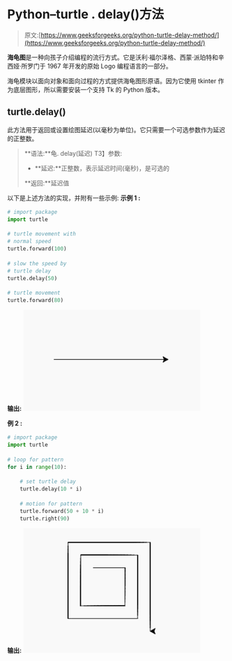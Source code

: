 # Python–turtle . delay()方法

> 原文:[https://www.geeksforgeeks.org/python-turtle-delay-method/](https://www.geeksforgeeks.org/python-turtle-delay-method/)

**海龟图**是一种向孩子介绍编程的流行方式。它是沃利·福尔泽格、西蒙·派珀特和辛西娅·所罗门于 1967 年开发的原始 Logo 编程语言的一部分。

海龟模块以面向对象和面向过程的方式提供海龟图形原语。因为它使用 tkinter 作为底层图形，所以需要安装一个支持 Tk 的 Python 版本。

## turtle.delay()

此方法用于返回或设置绘图延迟(以毫秒为单位)。它只需要一个可选参数作为延迟的正整数。

> **语法:**龟. delay(延迟)
> T3】参数:
> 
> *   **延迟:**正整数，表示延迟时间(毫秒)，是可选的
> 
> **返回:**延迟值

以下是上述方法的实现，并附有一些示例:
**示例 1 :**

```py
# import package
import turtle

# turtle movement with
# normal speed
turtle.forward(100)

# slow the speed by 
# turtle delay
turtle.delay(50)

# turtle movement
turtle.forward(80)
```

**输出:**
![](img/65c7cab6a39e3bf274248d4c4cb95f24.png)

**例 2 :**

```py
# import package
import turtle 

# loop for pattern
for i in range(10):

    # set turtle delay
    turtle.delay(10 * i)

    # motion for pattern
    turtle.forward(50 + 10 * i)
    turtle.right(90)
```

**输出:**
![](img/f30906f61bfae5010b6f55f72d2f3b17.png)